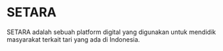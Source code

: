 # SETARA
SETARA adalah sebuah platform digital yang digunakan untuk mendidik masyarakat terkait tari yang ada di Indonesia.
